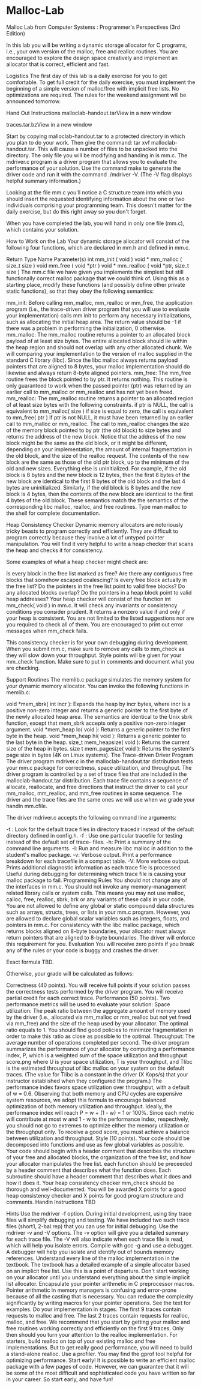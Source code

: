 # Malloc-Lab
Malloc Lab from Computer Systems : Programmer's Perspectives (3rd Edition)

In this lab you will be writing a dynamic storage allocator for C programs, i.e., your own version of the malloc, free and realloc routines. You are encouraged to explore the design space creatively and implement an allocator that is correct, efficient and fast.

Logistics
The first day of this lab is a daily exercise for you to get comfortable. To get full credit for the daily exercise, you must implement the beginning of a simple version of malloc/free with implicit free lists. No optimizations are required. The rules for the weekend assignment will be announced tomorrow.

Hand Out Instructions
malloclab-handout.tarView in a new window

traces.tar.bzView in a new window

Start by copying malloclab-handout.tar to a protected directory in which you plan to do your work. Then give the command: tar xvf malloclab-handout.tar. This will cause a number of files to be unpacked into the directory. The only file you will be modifying and handing in is mm.c. The mdriver.c program is a driver program that allows you to evaluate the performance of your solution. Use the command make to generate the driver code and run it with the command ./mdriver -V. (The -V flag displays helpful summary information.)

Looking at the file mm.c you'll notice a C structure team into which you should insert the requested identifying information about the one or two individuals comprising your programming team. This doesn't matter for the daily exercise, but do this right away so you don't forget.

When you have completed the lab, you will hand in only one file (mm.c), which contains your solution.

How to Work on the Lab
Your dynamic storage allocator will consist of the following four functions, which are declared in mm.h and defined in mm.c.

Return Type	Name	Parameter(s)
int	mm_init	( void )
void *	mm_malloc	( size_t size )
void	mm_free	( void *ptr )
void *	mm_realloc	( void *ptr, size_t size )
The mm.c file we have given you implements the simplest but still functionally correct malloc package that we could think of. Using this as a starting place, modify these functions (and possibly define other private static functions), so that they obey the following semantics:

mm_init: Before calling mm_malloc, mm_realloc or mm_free, the application program (i.e., the trace-driven driver program that you will use to evaluate your implementation) calls mm init to perform any necessary initializations, such as allocating the initial heap area. The return value should be -1 if there was a problem in performing the initialization, 0 otherwise.
mm_malloc: The mm_malloc routine returns a pointer to an allocated block payload of at least size bytes. The entire allocated block should lie within the heap region and should not overlap with any other allocated chunk. We will comparing your implementation to the version of malloc supplied in the standard C library (libc). Since the libc malloc always returns payload pointers that are aligned to 8 bytes, your malloc implementation should do likewise and always return 8-byte aligned pointers.
mm_free: The mm_free routine frees the block pointed to by ptr. It returns nothing. This routine is only guaranteed to work when the passed pointer (ptr) was returned by an earlier call to mm_malloc or mm_realloc and has not yet been freed.
mm_realloc: The mm_realloc routine returns a pointer to an allocated region of at least size bytes with the following constraints.
if ptr is NULL, the call is equivalent to mm_malloc( size )
if size is equal to zero, the call is equivalent to mm_free( ptr )
if ptr is not NULL, it must have been returned by an earlier call to mm_malloc or mm_realloc. The call to mm_realloc changes the size of the memory block pointed to by ptr (the old block) to size bytes and returns the address of the new block. Notice that the address of the new block might be the same as the old block, or it might be different, depending on your implementation, the amount of internal fragmentation in the old block, and the size of the realloc request. 
The contents of the new block are the same as those of the old ptr block, up to the minimum of the old and new sizes. Everything else is uninitialized. For example, if the old block is 8 bytes and the new block is 12 bytes, then the first 8 bytes of the new block are identical to the first 8 bytes of the old block and the last 4 bytes are uninitialized. Similarly, if the old block is 8 bytes and the new block is 4 bytes, then the contents of the new block are identical to the first 4 bytes of the old block.
These semantics match the the semantics of the corresponding libc malloc, realloc, and free routines. Type man malloc to the shell for complete documentation.

Heap Consistency Checker
Dynamic memory allocators are notoriously tricky beasts to program correctly and efficiently. They are difficult to program correctly because they involve a lot of untyped pointer manipulation. You will find it very helpful to write a heap checker that scans the heap and checks it for consistency.

Some examples of what a heap checker might check are:

Is every block in the free list marked as free?
Are there any contiguous free blocks that somehow escaped coalescing?
Is every free block actually in the free list?
Do the pointers in the free list point to valid free blocks?
Do any allocated blocks overlap?
Do the pointers in a heap block point to valid heap addresses?
Your heap checker will consist of the function int mm_check( void ) in mm.c. It will check any invariants or consistency conditions you consider prudent. It returns a nonzero value if and only if your heap is consistent. You are not limited to the listed suggestions nor are you required to check all of them. You are encouraged to print out error messages when mm_check fails.

This consistency checker is for your own debugging during development. When you submit mm.c, make sure to remove any calls to mm_check as they will slow down your throughput. Style points will be given for your mm_check function. Make sure to put in comments and document what you are checking.

Support Routines
The memlib.c package simulates the memory system for your dynamic memory allocator. You can invoke the following functions in memlib.c:

void *mem_sbrk( int incr ): Expands the heap by incr bytes, where incr is a positive non-zero integer and returns a generic pointer to the first byte of the newly allocated heap area. The semantics are identical to the Unix sbrk function, except that mem_sbrk accepts only a positive non-zero integer argument.
void *mem_heap lo( void ): Returns a generic pointer to the first byte in the heap.
void *mem_heap hi( void ): Returns a generic pointer to the last byte in the heap.
size_t mem_heapsize( void ): Returns the current size of the heap in bytes.
size t mem_pagesize( void ): Returns the system's page size in bytes (4K on Linux systems).
The Trace-driven Driver Program
The driver program mdriver.c in the malloclab-handout.tar distribution tests your mm.c package for correctness, space utilization, and throughput. The driver program is controlled by a set of trace files that are included in the malloclab-handout.tar distribution. Each trace file contains a sequence of allocate, reallocate, and free directions that instruct the driver to call your mm_malloc, mm_realloc, and mm_free routines in some sequence. The driver and the trace files are the same ones we will use when we grade your handin mm.cfile.

The driver mdriver.c accepts the following command line arguments:

-t <tracedir>: Look for the default trace files in directory tracedir instead of the default directory defined in config.h.
-f <tracefile>: Use one particular tracefile for testing instead of the default set of trace- files.
-h: Print a summary of the command line arguments.
-l: Run and measure libc malloc in addition to the student's malloc package.
-v: Verbose output. Print a performance breakdown for each tracefile in a compact table.
-V: More verbose output. Prints additional diagnostic information as each trace file is processed. Useful during debugging for determining which trace file is causing your malloc package to fail.
Programming Rules
You should not change any of the interfaces in mm.c.
You should not invoke any memory-management related library calls or system calls. This means you may not use malloc, calloc, free, realloc, sbrk, brk or any variants of these calls in your code.
You are not allowed to define any global or static compound data structures such as arrays, structs, trees, or lists in your mm.c program. However, you are allowed to declare global scalar variables such as integers, floats, and pointers in mm.c.
For consistency with the libc malloc package, which returns blocks aligned on 8-byte boundaries, your allocator must always return pointers that are aligned to 8-byte boundaries. The driver will enforce this requirement for you.
Evaluation
You will receive zero points if you break any of the rules or your code is buggy and crashes the driver.

Exact formula TBD.

Otherwise, your grade will be calculated as follows:

Correctness (40 points). You will receive full points if your solution passes the correctness tests performed by the driver program. You will receive partial credit for each correct trace.
Performance (50 points). Two performance metrics will be used to evaluate your solution:
Space utilization: The peak ratio between the aggregate amount of memory used by the driver (i.e., allocated via mm_malloc or mm_realloc but not yet freed via mm_free) and the size of the heap used by your allocator. The optimal ratio equals to 1. You should find good policies to minimize fragmentation in order to make this ratio as close as possible to the optimal.
Throughput: The average number of operations completed per second. The driver program summarizes the performance of your allocator by computing a performance index, P, which is a weighted sum of the space utilization and throughput 
score.png
where U is your space utilization, T is your throughput, and Tlibc is the estimated throughput of libc malloc on your system on the default traces. (The value for Tlibc is a constant in the driver (X Kops/s) that your instructor established when they configured the program.) The performance index favors space utilization over throughput, with a default of w = 0.6. 
Observing that both memory and CPU cycles are expensive system resources, we adopt this formula to encourage balanced optimization of both memory utilization and throughput. Ideally, the performance index will reach P = w + (1 - w) = 1 or 100%. Since each metric will contribute at most w and 1 - w to the performance index, respectively, you should not go to extremes to optimize either the memory utilization or the throughput only. To receive a good score, you must achieve a balance between utilization and throughput.
Style (10 points).
Your code should be decomposed into functions and use as few global variables as possible.
Your code should begin with a header comment that describes the structure of your free and allocated blocks, the organization of the free list, and how your allocator manipulates the free list. each function should be preceeded by a header comment that describes what the function does.
Each subroutine should have a header comment that describes what it does and how it does it.
Your heap consistency checker mm_check should be thorough and well-documented. You will be awarded X points for a good heap consistency checker and X points for good program structure and comments.
Handin Instructions
TBD

Hints
Use the mdriver -f option. During initial development, using tiny trace files will simplify debugging and testing. We have included two such trace files (short1, 2-bal.rep) that you can use for initial debugging.
Use the mdriver -v and -V options. The -v option will give you a detailed summary for each trace file. The -V will also indicate when each trace file is read, which will help you isolate errors.
Compile with gcc -g and use a debugger. A debugger will help you isolate and identify out of bounds memory references.
Understand every line of the malloc implementation in the textbook. The textbook has a detailed example of a simple allocator based on an implicit free list. Use this is a point of departure. Don't start working on your allocator until you understand everything about the simple implicit list allocator.
Encapsulate your pointer arithmetic in C preprocessor macros. Pointer arithmetic in memory managers is confusing and error-prone because of all the casting that is necessary. You can reduce the complexity significantly by writing macros for your pointer operations. See the text for examples.
Do your implementation in stages. The first 9 traces contain requests to malloc and free. The last 2 traces contain requests for realloc, malloc, and free. We recommend that you start by getting your malloc and free routines working correctly and efficiently on the first 9 traces. Only then should you turn your attention to the realloc implementation. For starters, build realloc on top of your existing malloc and free implementations. But to get really good performance, you will need to build a stand-alone realloc.
Use a profiler. You may find the gprof tool helpful for optimizing performance.
Start early! It is possible to write an efficient malloc package with a few pages of code. However, we can guarantee that it will be some of the most difficult and sophisticated code you have written so far in your career. So start early, and have fun!
